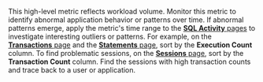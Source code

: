 This high-level metric reflects workload volume. Monitor this metric to identify abnormal application behavior or patterns over time. If abnormal patterns emerge, apply the metric's time range to the <a href="https://www.cockroachlabs.com/docs/stable/monitoring-and-alerting#sql-activity-pages"><b>SQL Activity</b> pages</a> to investigate interesting outliers or patterns. For example, on the <a href="https://www.cockroachlabs.com/docs/cockroachcloud/transactions-page"><b>Transactions</b> page</a> and the  <a href="https://www.cockroachlabs.com/docs/cockroachcloud/statements-page"><b>Statements</b> page</a>, sort by the <b>Execution Count</b> column. To find problematic sessions, on the  <a href="https://www.cockroachlabs.com/docs/cockroachcloud/transactions-page"><b>Sessions</b> page</a>, sort by the <b>Transaction Count</b> column. Find the sessions with high transaction counts and trace back to a user or application.